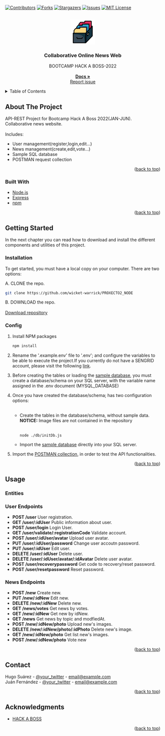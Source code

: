 <div id="top"></div>

[![Contributors][contributors-shield]][contributors-url]
[![Forks][forks-shield]][forks-url]
[![Stargazers][stars-shield]][stars-url]
[![Issues][issues-shield]][issues-url]
[![MIT License][license-shield]][license-url]

<!-- [![LinkedIn][linkedin-shield]][linkedin-url] -->

<!-- PROJECT LOGO & INFO-->
<br />
<div align="center">
  <a href="https://github.com/wicket-warrick/PROXECTO2_NODE">
    <img src="images/logo.png" alt="Logo" width="80" height="80">
  </a>

  <h3 align="center">Collaborative Online News Web</h3>

  <p align="center">
    BOOTCAMP HACK A BOSS-2022
    <br />
    <br />
    <a href='https://github.com/wicket-warrick/PROXECTO2_NODE/tree/main/documentacion'><strong>Docs »</strong></a>
    <br />
    <a href="https://github.com/wicket-warrick/PROXECTO2_NODE/issues">Report issue</a>
   
  </p>
</div>

<!-- TABLE OF CONTENTS -->
<details>
  <summary>Table of Contents</summary>
  <ol>
    <li>
      <a href="#about-the-project">About The Project</a>
      <ul>
        <li><a href="#built-with">Built With</a></li>
      </ul>
    </li>
    <li>
      <a href="#getting-started">Getting Started</a>
      <ul>
        <li><a href="#installation">Installation</a></li>
      </ul>
    </li>
    <li><a href="#usage">Usage</a></li>
    <ul>
    <li><a href='#user-endpoints'>User Endpoints</a></li>
    <li><a href='#news-endpoints'>News Endpoints</a></li>
    </ul>
    <li><a href="#contributing">Contributing</a></li>
    <li><a href="#license">License</a></li>
    <li><a href="#contact">Contact</a></li>
    <li><a href="#acknowledgments">Acknowledgments</a></li>
  </ol>
</details>

<!-- ABOUT THE PROJECT -->

## About The Project

API-REST Project for Bootcamp Hack A Boss 2022(JAN-JUN).</br>
Collaborative news website.
</br>
</br>
Includes:

<ul>
<li> User management(register,login,edit...)</li><li>News management(create,edit,vote...)</li><li>Sample SQL database</li><li> POSTMAN request collection</li>
</ul>
<p align="right">(<a href="#top">back to top</a>)</p>

### Built With

- [Node.js](https://nodejs.dev/)
- [Express](https://expressjs.com/)
- [npm](https://npmjs.com/)

<p align="right">(<a href="#top">back to top</a>)</p>

<!-- GETTING STARTED -->

## Getting Started

In the next chapter you can read how to download and install the different components and utilities of this project.

### Installation

To get started, you must have a local copy on your computer.
There are two options:

A. CLONE the repo.

```sh
git clone https://github.com/wicket-warrick/PROXECTO2_NODE
```

B. DOWNLOAD the repo.
</br>
</br>
<a href='https://github.com/wicket-warrick/PROXECTO2_NODE/archive/refs/heads/main.zip'> Download repository</a>

### Config

1. Install NPM packages

   ```sh
   npm install
   ```

2. <p>Rename the '.example.env' file to '.env'; and configure the variables to be able to execute the project.If you currently do not have a SENGRID account, please visit the following <a href='https://sendgrid.com/'>link</a>.</p>

3. <p>Before creating the tables or loading the <a href='https://github.com/wicket-warrick/PROXECTO2_NODE/tree/main/documentacion/databaseExample'>sample database</a>, you must create a database/schema on your SQL server, with the variable name assigned in the .env document (MYSQL_DATABASE)</p>

4. <p>Once you have created the database/schema; has two configuration options:</p>
      <ul>
    </br>
    <li>Create the tables in the database/schema, without sample data.
    <b>NOTICE:</b> Image files are not contained in the repository</li>
    </br>

   ```sh
   node ./db/initDb.js
   ```

     <li>Import the <a href='https://github.com/wicket-warrick/PROXECTO2_NODE/tree/main/documentacion/databaseExample'>sample database</a> directly into your SQL server.
   </li>
    
    </ul>

5. <p>Import the <a href=https://github.com/wicket-warrick/PROXECTO2_NODE/blob/main/documentacion/NODE_PROJECT.postman_collection.json>POSTMAN collection</a>, in order to test the API functionalities.</p>

<p align="right">(<a href="#top">back to top</a>)</p>

<!-- USAGE EXAMPLES -->

## Usage

### Entities

### User Endpoints

- **POST /user** User registration.
- **GET /user/:idUser** Public information about user.
- **POST /user/login** Login User.
- **GET /user/validate/:registrationCode** Validate account.
- **POST /user/:idUser/avatar** Upload user avatar.
- **PUT /user/:idUser/password** Change user accoutn password.
- **PUT /user/:idUser** Edit user.
- **DELETE /user/:idUser** Delete user.
- **DELETE /user/:idUser/avatar/:idAvatar** Delete user avatar.
- **POST /user/recoverypassword** Get code to recovery/reset password.
- **POST /user/resetpassword** Reset password.

### News Endpoints

- **POST /new** Create new.
- **PUT /new/:idNew** Edit new.
- **DELETE /new/:idNew** Delete new.
- **GET /news/votes** Get news by votes.
- **GET /new/:idNew** Get new by idNew.
- **GET /news** Get news by topic and modfiedAt.
- **POST /new/:idNew/photo** Upload new's images.
- **DELETE /new/:idNew/photo/:idPhoto** Delete new's image.
- **GET /new/:idNew/photo** Get list new's images.
- **POST /new/:idNew/photo** Vote new

<p align="right">(<a href="#top">back to top</a>)</p>

<!-- CONTACT -->

## Contact

Hugo Suárez - [@your_twitter](https://twitter.com/your_username) - email@example.com
</br>
Juán Fernández - [@your_twitter](https://twitter.com/your_username) - email@example.com

<p align="right">(<a href="#top">back to top</a>)</p>

<!-- ACKNOWLEDGMENTS -->

## Acknowledgments

- [HACK A BOSS](https://www.hackaboss.com/)

<p align="right">(<a href="#top">back to top</a>)</p>

<!-- MARKDOWN LINKS & IMAGES -->
<!-- https://www.markdownguide.org/basic-syntax/#reference-style-links -->

[contributors-shield]: https://img.shields.io/github/contributors/othneildrew/Best-README-Template.svg?style=for-the-badge
[contributors-url]: https://github.com/othneildrew/Best-README-Template/graphs/contributors
[forks-shield]: https://img.shields.io/github/forks/othneildrew/Best-README-Template.svg?style=for-the-badge
[forks-url]: https://github.com/othneildrew/Best-README-Template/network/members
[stars-shield]: https://img.shields.io/github/stars/othneildrew/Best-README-Template.svg?style=for-the-badge
[stars-url]: https://github.com/othneildrew/Best-README-Template/stargazers
[issues-shield]: https://img.shields.io/github/issues/othneildrew/Best-README-Template.svg?style=for-the-badge
[issues-url]: https://github.com/othneildrew/Best-README-Template/issues
[license-shield]: https://img.shields.io/github/license/othneildrew/Best-README-Template.svg?style=for-the-badge
[license-url]: https://github.com/othneildrew/Best-README-Template/blob/master/LICENSE.txt
[linkedin-shield]: https://img.shields.io/badge/-LinkedIn-black.svg?style=for-the-badge&logo=linkedin&colorB=555
[linkedin-url]: https://linkedin.com/in/othneildrew
[product-screenshot]: images/screenshot.png

